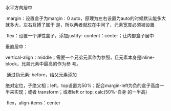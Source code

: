 水平方向居中

​	margin：设置盒子为margin：0 auto，原理为左右设置为auto的时候默认能多大就多大，左右互搏了属于			是，所以两者就怼在中间了，元素宽度必须被设置

​	flex：设置一个弹性盒子，添加justify- content：center；让内部盒子居中

垂直居中：

​	vertical-align：middle；需要一个兄弟元素作为参照，且元素本身是inline-block，兄弟元素中最高的作为参	考。

​	通过伪元素::before，给父元素添加

​	绝对定位，子绝父相；left，top设置为50%；配合margin-left为负的盒子高度一半来实现；或者		       	transform；或者left or top: calc(50%-自身 的一半高)

​	flex，align-items：center